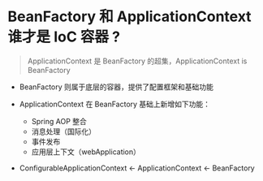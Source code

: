 # BeanFactory 和 ApplicationContext 谁才是 IoC 容器 ?

> ApplicationContext 是 BeanFactory 的超集，ApplicationContext is
> BeanFactory

* BeanFactory 则属于底层的容器，提供了配置框架和基础功能

* ApplicationContext 在 BeanFactory 基础上新增如下功能：
    * Spring AOP 整合
    * 消息处理（国际化）
    * 事件发布
    * 应用层上下文（webApplication）

* ConfigurableApplicationContext <- ApplicationContext <- BeanFactory 